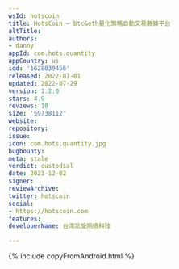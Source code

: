 ```yaml
---
wsId: hotscoin
title: HotsCoin — btc&eth量化策略自動交易數據平台
altTitle: 
authors:
- danny
appId: com.hots.quantity
appCountry: us
idd: '1628039456'
released: 2022-07-01
updated: 2022-07-29
version: 1.2.0
stars: 4.9
reviews: 10
size: '59738112'
website: 
repository: 
issue: 
icon: com.hots.quantity.jpg
bugbounty: 
meta: stale
verdict: custodial
date: 2023-12-02
signer: 
reviewArchive: 
twitter: hotscoin
social:
- https://hotscoin.com
features: 
developerName: 台湾凯旋网络科技

---
```


{% include copyFromAndroid.html %}